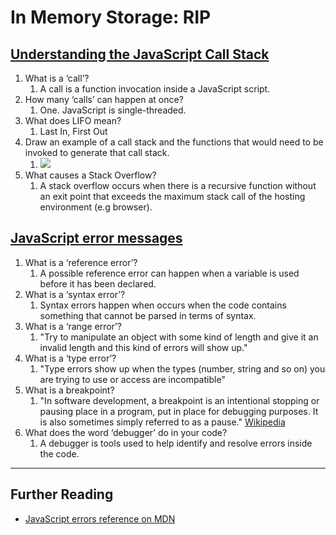# In Memory Storage: RIP

## [Understanding the JavaScript Call Stack](https://medium.freecodecamp.org/understanding-the-javascript-call-stack-861e41ae61d4)

1. What is a ‘call’?
    1. A call is a function invocation inside a JavaScript script.
2. How many ‘calls’ can happen at once?
    1. One. JavaScript is single-threaded.
3. What does LIFO mean?
    1. Last In, First Out
4. Draw an example of a call stack and the functions that would need to be invoked to generate that call stack.
    1. [<img src="https://www.javascripttutorial.net/wp-content/uploads/2019/12/JavaScript-Call-Stack.png">](https://www.javascripttutorial.net/javascript-call-stack/)
5. What causes a Stack Overflow?
    1. A stack overflow occurs when there is a recursive function without an exit point that exceeds the maximum stack call of the hosting environment (e.g browser).

## [JavaScript error messages](https://codeburst.io/javascript-error-messages-debugging-d23f84f0ae7c)

1. What is a ‘reference error’?
    1. A possible reference error can happen when a variable is used before it has been declared.
2. What is a ‘syntax error’?
    1. Syntax errors happen when occurs when the code contains something that cannot be parsed in terms of syntax.
3. What is a ‘range error’?
    1. "Try to manipulate an object with some kind of length and give it an invalid length and this kind of errors will show up."
4. What is a ‘type error’?
    1. "Type errors show up when the types (number, string and so on) you are trying to use or access are incompatible"
5. What is a breakpoint?
    1. "In software development, a breakpoint is an intentional stopping or pausing place in a program, put in place for debugging purposes. It is also sometimes simply referred to as a pause." [Wikipedia](https://en.wikipedia.org/wiki/Breakpoint)
6. What does the word ‘debugger’ do in your code?
    1. A debugger is tools used to help identify and resolve errors inside the code.

---

## Further Reading

- [JavaScript errors reference on MDN](https://developer.mozilla.org/en-US/docs/Web/JavaScript/Reference/Errors)
